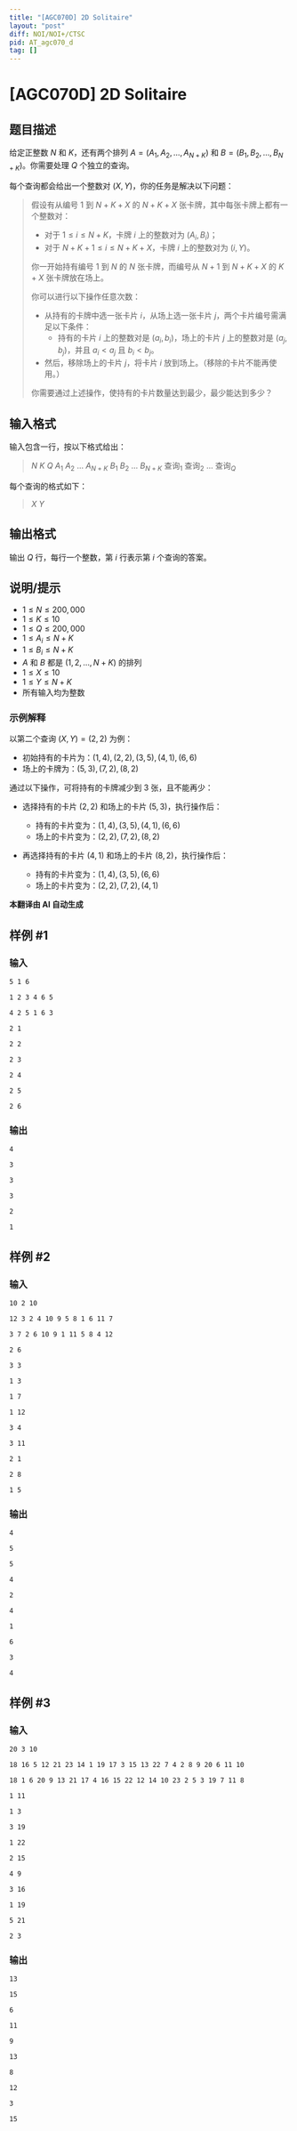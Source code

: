 ```yaml
---
title: "[AGC070D] 2D Solitaire"
layout: "post"
diff: NOI/NOI+/CTSC
pid: AT_agc070_d
tag: []
---
```


# [AGC070D] 2D Solitaire

## 题目描述

给定正整数 $N$ 和 $K$，还有两个排列 $A=(A_1, A_2, \dots, A_{N+K})$ 和 $B=(B_1, B_2, \dots, B_{N+K})$。你需要处理 $Q$ 个独立的查询。

每个查询都会给出一个整数对 $(X, Y)$，你的任务是解决以下问题：

> 假设有从编号 $1$ 到 $N + K + X$ 的 $N + K + X$ 张卡牌，其中每张卡牌上都有一个整数对：
>
> - 对于 $1 \leq i \leq N+K$，卡牌 $i$ 上的整数对为 $(A_i, B_i)$；
> - 对于 $N + K + 1 \leq i \leq N + K + X$，卡牌 $i$ 上的整数对为 $(i, Y)$。
>
> 你一开始持有编号 $1$ 到 $N$ 的 $N$ 张卡牌，而编号从 $N+1$ 到 $N+K+X$ 的 $K+X$ 张卡牌放在场上。
>
> 你可以进行以下操作任意次数：
>
> - 从持有的卡牌中选一张卡片 $i$，从场上选一张卡片 $j$，两个卡片编号需满足以下条件：
>   - 持有的卡片 $i$ 上的整数对是 $(a_i, b_i)$，场上的卡片 $j$ 上的整数对是 $(a_j, b_j)$，并且 $a_i < a_j$ 且 $b_i < b_j$。
> - 然后，移除场上的卡片 $j$，将卡片 $i$ 放到场上。（移除的卡片不能再使用。）
>
> 你需要通过上述操作，使持有的卡片数量达到最少，最少能达到多少？

## 输入格式

输入包含一行，按以下格式给出：

> $N\ K\ Q\ A_1\ A_2\ \ldots\ A_{N+K}\ B_1\ B_2\ \ldots\ B_{N+K}\ \text{查询}_1\ \text{查询}_2\ \ldots\ \text{查询}_Q$

每个查询的格式如下：

> $X\ Y$

## 输出格式

输出 $Q$ 行，每行一个整数，第 $i$ 行表示第 $i$ 个查询的答案。

## 说明/提示

- $1 \leq N \leq 200,000$
- $1 \leq K \leq 10$
- $1 \leq Q \leq 200,000$
- $1 \leq A_i \leq N + K$
- $1 \leq B_i \leq N + K$
- $A$ 和 $B$ 都是 $(1, 2, \dots, N+K)$ 的排列
- $1 \leq X \leq 10$
- $1 \leq Y \leq N + K$
- 所有输入均为整数

### 示例解释

以第二个查询 $(X, Y) = (2, 2)$ 为例：

- 初始持有的卡片为：$(1, 4), (2, 2), (3, 5), (4, 1), (6, 6)$
- 场上的卡牌为：$(5, 3), (7, 2), (8, 2)$

通过以下操作，可将持有的卡牌减少到 $3$ 张，且不能再少：

- 选择持有的卡片 $(2, 2)$ 和场上的卡片 $(5, 3)$，执行操作后：
  - 持有的卡片变为：$(1, 4), (3, 5), (4, 1), (6, 6)$
  - 场上的卡片变为：$(2, 2), (7, 2), (8, 2)$
  
- 再选择持有的卡片 $(4, 1)$ 和场上的卡片 $(8, 2)$，执行操作后：
  - 持有的卡片变为：$(1, 4), (3, 5), (6, 6)$
  - 场上的卡片变为：$(2, 2), (7, 2), (4, 1)$

 **本翻译由 AI 自动生成**

## 样例 #1

### 输入

```
5 1 6
1 2 3 4 6 5
4 2 5 1 6 3
2 1
2 2
2 3
2 4
2 5
2 6
```

### 输出

```
4
3
3
3
2
1
```

## 样例 #2

### 输入

```
10 2 10
12 3 2 4 10 9 5 8 1 6 11 7
3 7 2 6 10 9 1 11 5 8 4 12
2 6
3 3
1 3
1 7
1 12
3 4
3 11
2 1
2 8
1 5
```

### 输出

```
4
5
5
4
2
4
1
6
3
4
```

## 样例 #3

### 输入

```
20 3 10
18 16 5 12 21 23 14 1 19 17 3 15 13 22 7 4 2 8 9 20 6 11 10
18 1 6 20 9 13 21 17 4 16 15 22 12 14 10 23 2 5 3 19 7 11 8
1 11
1 3
3 19
1 22
2 15
4 9
3 16
1 19
5 21
2 3
```

### 输出

```
13
15
6
11
9
13
8
12
3
15
```

